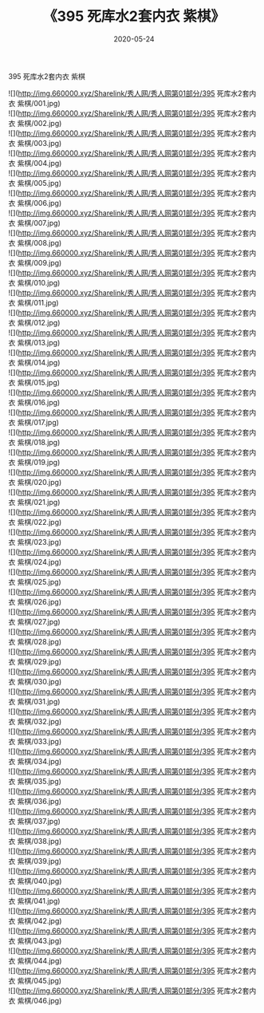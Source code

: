 ﻿---
layout: post
title:  《395 死库水2套内衣 紫棋》
date:   2020-05-24
img: http://img.660000.xyz/Sharelink/秀人网/秀人网第01部分/395 死库水2套内衣 紫棋/000.jpg
categories: [美女, 清纯, 唯美]
---

395 死库水2套内衣 紫棋

  ![](http://img.660000.xyz/Sharelink/秀人网/秀人网第01部分/395 死库水2套内衣 紫棋/001.jpg) <br> ![](http://img.660000.xyz/Sharelink/秀人网/秀人网第01部分/395 死库水2套内衣 紫棋/002.jpg) <br> ![](http://img.660000.xyz/Sharelink/秀人网/秀人网第01部分/395 死库水2套内衣 紫棋/003.jpg) <br> ![](http://img.660000.xyz/Sharelink/秀人网/秀人网第01部分/395 死库水2套内衣 紫棋/004.jpg) <br> ![](http://img.660000.xyz/Sharelink/秀人网/秀人网第01部分/395 死库水2套内衣 紫棋/005.jpg) <br> ![](http://img.660000.xyz/Sharelink/秀人网/秀人网第01部分/395 死库水2套内衣 紫棋/006.jpg) <br> ![](http://img.660000.xyz/Sharelink/秀人网/秀人网第01部分/395 死库水2套内衣 紫棋/007.jpg) <br> ![](http://img.660000.xyz/Sharelink/秀人网/秀人网第01部分/395 死库水2套内衣 紫棋/008.jpg) <br> ![](http://img.660000.xyz/Sharelink/秀人网/秀人网第01部分/395 死库水2套内衣 紫棋/009.jpg) <br> ![](http://img.660000.xyz/Sharelink/秀人网/秀人网第01部分/395 死库水2套内衣 紫棋/010.jpg) <br> ![](http://img.660000.xyz/Sharelink/秀人网/秀人网第01部分/395 死库水2套内衣 紫棋/011.jpg) <br> ![](http://img.660000.xyz/Sharelink/秀人网/秀人网第01部分/395 死库水2套内衣 紫棋/012.jpg) <br> ![](http://img.660000.xyz/Sharelink/秀人网/秀人网第01部分/395 死库水2套内衣 紫棋/013.jpg) <br> ![](http://img.660000.xyz/Sharelink/秀人网/秀人网第01部分/395 死库水2套内衣 紫棋/014.jpg) <br> ![](http://img.660000.xyz/Sharelink/秀人网/秀人网第01部分/395 死库水2套内衣 紫棋/015.jpg) <br> ![](http://img.660000.xyz/Sharelink/秀人网/秀人网第01部分/395 死库水2套内衣 紫棋/016.jpg) <br> ![](http://img.660000.xyz/Sharelink/秀人网/秀人网第01部分/395 死库水2套内衣 紫棋/017.jpg) <br> ![](http://img.660000.xyz/Sharelink/秀人网/秀人网第01部分/395 死库水2套内衣 紫棋/018.jpg) <br> ![](http://img.660000.xyz/Sharelink/秀人网/秀人网第01部分/395 死库水2套内衣 紫棋/019.jpg) <br> ![](http://img.660000.xyz/Sharelink/秀人网/秀人网第01部分/395 死库水2套内衣 紫棋/020.jpg) <br> ![](http://img.660000.xyz/Sharelink/秀人网/秀人网第01部分/395 死库水2套内衣 紫棋/021.jpg) <br> ![](http://img.660000.xyz/Sharelink/秀人网/秀人网第01部分/395 死库水2套内衣 紫棋/022.jpg) <br> ![](http://img.660000.xyz/Sharelink/秀人网/秀人网第01部分/395 死库水2套内衣 紫棋/023.jpg) <br> ![](http://img.660000.xyz/Sharelink/秀人网/秀人网第01部分/395 死库水2套内衣 紫棋/024.jpg) <br> ![](http://img.660000.xyz/Sharelink/秀人网/秀人网第01部分/395 死库水2套内衣 紫棋/025.jpg) <br> ![](http://img.660000.xyz/Sharelink/秀人网/秀人网第01部分/395 死库水2套内衣 紫棋/026.jpg) <br> ![](http://img.660000.xyz/Sharelink/秀人网/秀人网第01部分/395 死库水2套内衣 紫棋/027.jpg) <br> ![](http://img.660000.xyz/Sharelink/秀人网/秀人网第01部分/395 死库水2套内衣 紫棋/028.jpg) <br> ![](http://img.660000.xyz/Sharelink/秀人网/秀人网第01部分/395 死库水2套内衣 紫棋/029.jpg) <br> ![](http://img.660000.xyz/Sharelink/秀人网/秀人网第01部分/395 死库水2套内衣 紫棋/030.jpg) <br> ![](http://img.660000.xyz/Sharelink/秀人网/秀人网第01部分/395 死库水2套内衣 紫棋/031.jpg) <br> ![](http://img.660000.xyz/Sharelink/秀人网/秀人网第01部分/395 死库水2套内衣 紫棋/032.jpg) <br> ![](http://img.660000.xyz/Sharelink/秀人网/秀人网第01部分/395 死库水2套内衣 紫棋/033.jpg) <br> ![](http://img.660000.xyz/Sharelink/秀人网/秀人网第01部分/395 死库水2套内衣 紫棋/034.jpg) <br> ![](http://img.660000.xyz/Sharelink/秀人网/秀人网第01部分/395 死库水2套内衣 紫棋/035.jpg) <br> ![](http://img.660000.xyz/Sharelink/秀人网/秀人网第01部分/395 死库水2套内衣 紫棋/036.jpg) <br> ![](http://img.660000.xyz/Sharelink/秀人网/秀人网第01部分/395 死库水2套内衣 紫棋/037.jpg) <br> ![](http://img.660000.xyz/Sharelink/秀人网/秀人网第01部分/395 死库水2套内衣 紫棋/038.jpg) <br> ![](http://img.660000.xyz/Sharelink/秀人网/秀人网第01部分/395 死库水2套内衣 紫棋/039.jpg) <br> ![](http://img.660000.xyz/Sharelink/秀人网/秀人网第01部分/395 死库水2套内衣 紫棋/040.jpg) <br> ![](http://img.660000.xyz/Sharelink/秀人网/秀人网第01部分/395 死库水2套内衣 紫棋/041.jpg) <br> ![](http://img.660000.xyz/Sharelink/秀人网/秀人网第01部分/395 死库水2套内衣 紫棋/042.jpg) <br> ![](http://img.660000.xyz/Sharelink/秀人网/秀人网第01部分/395 死库水2套内衣 紫棋/043.jpg) <br> ![](http://img.660000.xyz/Sharelink/秀人网/秀人网第01部分/395 死库水2套内衣 紫棋/044.jpg) <br> ![](http://img.660000.xyz/Sharelink/秀人网/秀人网第01部分/395 死库水2套内衣 紫棋/045.jpg) <br> ![](http://img.660000.xyz/Sharelink/秀人网/秀人网第01部分/395 死库水2套内衣 紫棋/046.jpg) <br>